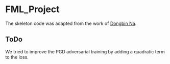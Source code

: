 # FML_Project

The skeleton code was adapted from the work of [Dongbin Na](https://github.com/ndb796/Pytorch-Adversarial-Training-CIFAR).

## ToDo
We tried to improve the PGD adversarial training by adding a quadratic term to the loss.
